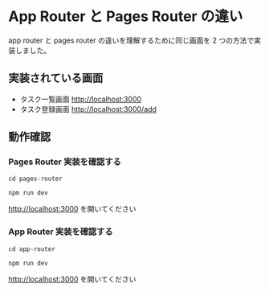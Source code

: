 # App Router と Pages Router の違い

app router と pages router の違いを理解するために同じ画面を 2 つの方法で実装しました。

## 実装されている画面

- タスク一覧画面 [http://localhost:3000](http://localhost:3000)
- タスク登録画面 [http://localhost:3000/add](http://localhost:3000)

## 動作確認

### Pages Router 実装を確認する

```
cd pages-router

npm run dev
```

[http://localhost:3000](http://localhost:3000) を開いてください

### App Router 実装を確認する

```
cd app-router

npm run dev
```

[http://localhost:3000](http://localhost:3000) を開いてください
